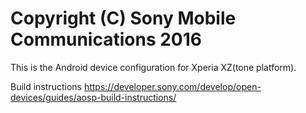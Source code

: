 Copyright (C) Sony Mobile Communications 2016
=============================================

This is the Android device configuration for Xperia XZ(tone platform).

Build instructions
https://developer.sony.com/develop/open-devices/guides/aosp-build-instructions/
